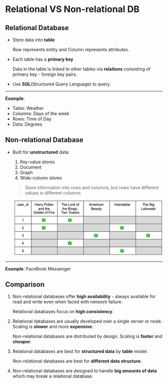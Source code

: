 # Relational VS Non-relational DB

## Relational Database

- Store data into **table**
    
    Row represents entity and Column represents attributes.
    
- Each table has a **primary key**
    
    Data in the table is linked to other tables via **relations** consisting of primary key - foreign key pairs.
    
- Use **SQL**(Structured Query Language) to query.

---

**Example**: 

- Table: Weather
- Columns: Days of the week
- Rows: Time of Day
- Data: Degrees

## Non-relational Database

- Built for **unstructured** data:
    1. Key-value stores
    2. Document 
    3. Graph
    4. Wide-column stores
    
    > Store information into rows and columns, but rows have different values in different columns
    > 
    
    ![Untitled](non-relational.png)
    

---

**Example**: FaceBook Messenger

## Comparison

1. Non-relational databases offer **high availability** - always available for read and write even when faced with network failure.
    
    Relational databases focus on **high consistency**.
    
2. Relational databases are usually developed over a single server or node. Scaling is **slower** and more **expensive**.
    
    Non-relational databases are distributed by design. Scaling is **faster** and **cheaper**.
    
3. Relational databases are best for **structured data** by **table** model.
    
    Non-relational databases are best for **different data structure**.
    
4. Non-relational databases are designed to handle **big amounts of data** which may break a relational database.